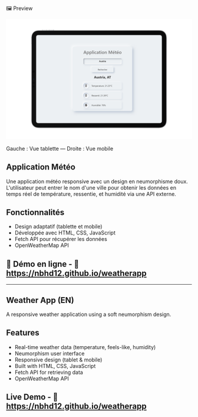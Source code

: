 🖼️ Preview
<p align="center"> <img src="./Preview2.png" alt="Aperçu de l'application météo" width="700"/> </p>
Gauche : Vue tablette — Droite : Vue mobile

## Application Météo
Une application météo responsive avec un design en neumorphisme doux. 
L'utilisateur peut entrer le nom d'une ville pour obtenir les données en temps réel de température, ressentie, et humidité via une API externe.

## Fonctionnalités
- Design adaptatif (tablette et mobile)
- Développée avec HTML, CSS, JavaScript
- Fetch API pour récupérer les données
- OpenWeatherMap API

## 🚀 Démo en ligne - 🔗 https://nbhd12.github.io/weatherapp

---

## Weather App (EN)

A responsive weather application using a soft neumorphism design.

## Features
- Real-time weather data (temperature, feels-like, humidity)
- Neumorphism user interface
- Responsive design (tablet & mobile)
- Built with HTML, CSS, JavaScript
- Fetch API for retrieving data
- OpenWeatherMap API

## Live Demo - 🔗 https://nbhd12.github.io/weatherapp
